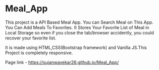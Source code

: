 # Meal_App

This project is a API Based Meal App. You can Search Meal on This App. You Can Add Meals To Favorites. It Stores Your Favorite List of Meal in Local Storage so even if you close the tab/browser accidently, you could recover your favorite list.

It is made using HTML,CSS(Bootstrap framework) and Vanilla JS.This Project is completely responsive.

Page link -
https://sujanwavekar26.github.io/Meal_App/
